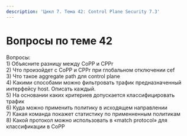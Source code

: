 ```yaml
---
description: 'Цикл 7. Тема 42: Control Plane Security 7.3'
---
```


# Вопросы по теме 42

Вопросы:  
1\) Объясните разницу между CoPP и CPPr  
2\) Что произойдет с CoPP и CPPr при глобальном отключении cef  
3\) Что такое aggregate path для control plane  
4\) Какими способами можно фильтровать трафик предназначенный интерфейсу host. Описать каждый.  
5\) На основании каких критериев допускается классифицировать трафик  
6\) Куда можно применить политику в исходящем направлении  
7\) Какая команда покажет статистику по применненным политикам  
8\) Какой протокол можно использовать в «match protocol» для классификации в CoPP

